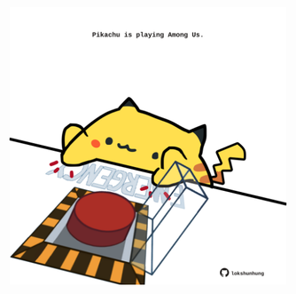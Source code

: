 <!-- built at 04/09/2022, 11:00:53 UTC -->
<p align="center">
  <img width="500" height="500" src="./ReadmeImage.svg">
</p>

